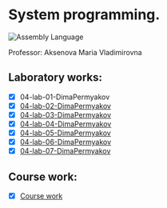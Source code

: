 # System programming.
<img src="https://img.shields.io/badge/language-Assembly-brown.svg" alt="Assembly Language">

Professor: Aksenova Maria Vladimirovna

## Laboratory works:
- [X] 04-lab-01-DimaPermyakov
- [X] [04-lab-02-DimaPermyakov](https://github.com/IU5-IT/IU5-IT/tree/master/Term-4/System%20programming/04-lab-02-DimaPermyakov)
- [X] [04-lab-03-DimaPermyakov](https://github.com/IU5-IT/IU5-IT/tree/master/Term-4/System%20programming/04-lab-03-DimaPermyakov)
- [X] [04-lab-04-DimaPermyakov](https://github.com/IU5-IT/IU5-IT/tree/master/Term-4/System%20programming/04-lab-04-DimaPermyakov)
- [X] [04-lab-05-DimaPermyakov](https://github.com/IU5-IT/IU5-IT/tree/master/Term-4/System%20programming/04-lab-05-DimaPermyakov)
- [X] [04-lab-06-DimaPermyakov](https://github.com/IU5-IT/IU5-IT/tree/master/Term-4/System%20programming/04-lab-06-DimaPermyakov)
- [X] [04-lab-07-DimaPermyakov](https://github.com/IU5-IT/IU5-IT/tree/master/Term-4/System%20programming/04-lab-07-DimaPermyakov)

## Course work:
- [X] [Course work](https://github.com/IU5-IT/IU5-IT/tree/master/Term-4/System%20programming/Course%20work)
